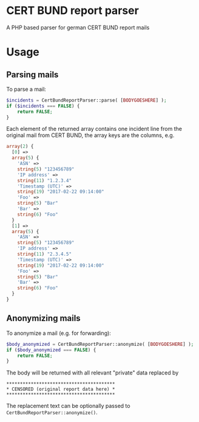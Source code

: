 # CERT BUND report parser
A PHP based parser for german CERT BUND report mails

# Usage

## Parsing mails
To parse a mail:

```php
$incidents = CertBundReportParser::parse( [BODYGOESHERE] );
if ($incidents === FALSE) {
	return FALSE;
}
```

Each element of the returned array contains one incident line from the original mail from CERT BUND, the array keys are the columns, e.g.

```php
array(2) {
  [0] =>
  array(5) {
    'ASN' =>
    string(5) "123456789"
    'IP address' =>
    string(11) "1.2.3.4"
    'Timestamp (UTC)' =>
    string(19) "2017-02-22 09:14:00"
    'Foo' =>
    string(5) "Bar"
    'Bar' =>
    string(6) "Foo"
  }
  [1] =>
  array(5) {
    'ASN' =>
    string(5) "123456789"
    'IP address' =>
    string(11) "2.3.4.5"
    'Timestamp (UTC)' =>
    string(19) "2017-02-22 09:14:00"
    'Foo' =>
    string(5) "Bar"
    'Bar' =>
    string(6) "Foo"
  }
}
```

## Anonymizing mails
To anonymize a mail (e.g. for forwarding):

```php
$body_anonymized = CertBundReportParser::anonymize( [BODYGOESHERE] );
if ($body_anonymized === FALSE) {
	return FALSE;
}
```

The body will be returned with all relevant "private" data replaced by
 
	****************************************
	* CENSORED (original report data here) *
	****************************************

The replacement text can be optionally passed to `CertBundReportParser::anonymize()`.
